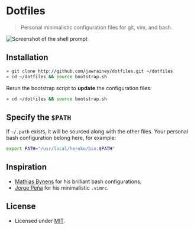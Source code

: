 # Dotfiles

> Personal minimalistic configuration files for git, vim, and bash.

![Screenshot of the shell prompt](https://i.imgur.com/Zqktjgb.png)

## Installation

``` bash
» git clone http://github.com/jawrainey/dotfiles.git ~/dotfiles
» cd ~/dotfiles && source bootstrap.sh
```

Rerun the bootstrap script to **update** the configuration files:

``` bash
» cd ~/dotfiles && source bootstrap.sh
```

## Specify the `$PATH`

If `~/.path` exists, it will be sourced along with the other files. Your personal bash configuration belong here, for example:

``` bash
export PATH="/usr/local/heroku/bin:$PATH"
```

## Inspiration

- [Mathias Bynens](https://github.com/mathiasbynens/dotfiles) for his brilliant bash configurations.
- [Jorge Peña](https://github.com/blaenk/dots) for his minimalistic `.vimrc`.

## License

- Licensed under [MIT](https://github.com/jawrainey/dotfiles/blob/master/LICENSE.txt).
